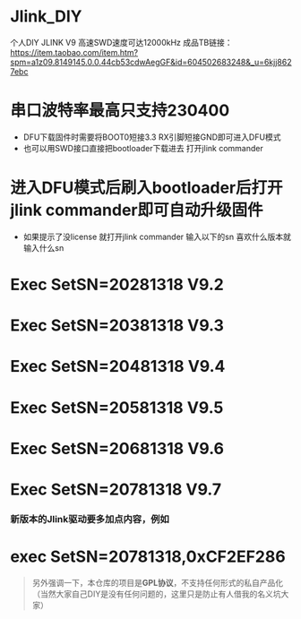 # Jlink_DIY
 个人DIY JLINK V9  高速SWD速度可达12000kHz
成品TB链接：https://item.taobao.com/item.htm?spm=a1z09.8149145.0.0.44cb53cdwAegGF&id=604502683248&_u=6kjj8627ebc

#  串口波特率最高只支持**230400**
* DFU下载固件时需要将BOOT0短接3.3  RX引脚短接GND即可进入DFU模式
* 也可以用SWD接口直接把bootloader下载进去 打开jlink commander
#  进入DFU模式后刷入bootloader后打开jlink commander即可自动升级固件
* 如果提示了没license 就打开jlink commander 输入以下的sn  喜欢什么版本就输入什么sn

#  Exec SetSN=20281318    V9.2
#  Exec SetSN=20381318    V9.3
#  Exec SetSN=20481318    V9.4
#  Exec SetSN=20581318    V9.5
#  Exec SetSN=20681318    V9.6
#  Exec SetSN=20781318    V9.7
### 新版本的Jlink驱动要多加点内容，例如
# exec SetSN=20781318,0xCF2EF286
> 另外强调一下，本仓库的项目是**GPL协议**，不支持任何形式的私自产品化（当然大家自己DIY是没有任何问题的，这里只是防止有人借我的名义坑大家）
